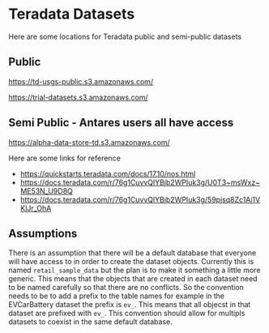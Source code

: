 # Teradata Datasets

Here are some locations for Teradata public and semi-public datasets

## Public

https://td-usgs-public.s3.amazonaws.com/

https://trial-datasets.s3.amazonaws.com/

## Semi Public - Antares users all have access

https://alpha-data-store-td.s3.amazonaws.com/


Here are some links for reference

* https://quickstarts.teradata.com/docs/17.10/nos.html
* https://docs.teradata.com/r/76g1CuvvQlYBjb2WPIuk3g/U0T3~msWxz~ME53N_U9D8Q
* https://docs.teradata.com/r/76g1CuvvQlYBjb2WPIuk3g/59pjsq8Zc1Aj1VKlJr_OhA


## Assumptions
There is an assumption that there will be a default database that everyone will have access to in order to create
the dataset objects. Currently this is named `retail_sample_data` but the plan is to make it something a little
more generic. 
This means that the objects that are created in each dataset need to be named carefully so that there are no
conflicts.  So the convention needs to be to add a prefix to the table names for example in the EVCarBattery dataset the
prefix is `ev_`. This means that all objecst in that dataset are prefixed with `ev_`. This convention should allow for
multipls datasets to coexist in the same default database.
